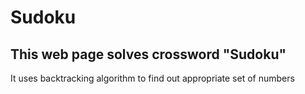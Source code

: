 # Sudoku
## This web page solves crossword "Sudoku"
It uses backtracking algorithm to find out appropriate set of numbers
